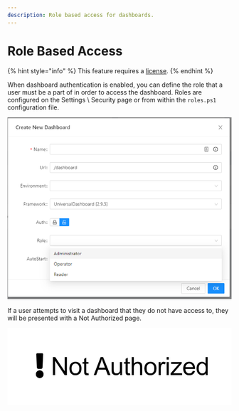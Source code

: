 ```yaml
---
description: Role based access for dashboards.
---
```


# Role Based Access

{% hint style="info" %}
This feature requires a [license](../licensing.md). 
{% endhint %}

When dashboard authentication is enabled, you can define the role that a user must be a part of in order to access the dashboard. Roles are configured on the Settings \ Security page or from within the `roles.ps1` configuration file. 

![](../.gitbook/assets/image%20%28138%29.png)

If a user attempts to visit a dashboard that they do not have access to, they will be presented with a Not Authorized page. 

![](../.gitbook/assets/image%20%28139%29.png)

